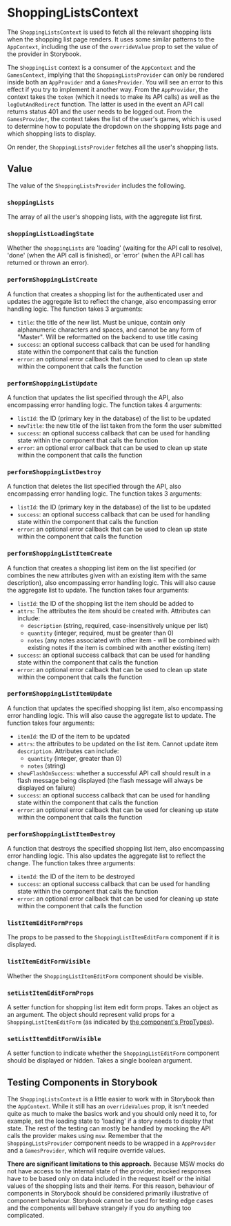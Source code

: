 # ShoppingListsContext

The `ShoppingListsContext` is used to fetch all the relevant shopping lists when the shopping list page renders. It uses some similar patterns to the `AppContext`, including the use of the `overrideValue` prop to set the value of the provider in Storybook.

The `ShoppingList` context is a consumer of the `AppContext` and the `GamesContext`, implying that the `ShoppingListsProvider` can only be rendered inside both an `AppProvider` and a `GamesProvider`. You will see an error to this effect if you try to implement it another way. From the `AppProvider`, the context takes the `token` (which it needs to make its API calls) as well as the `logOutAndRedirect` function. The latter is used in the event an API call returns status 401 and the user needs to be logged out. From the `GamesProvider`, the context takes the list of the user's games, which is used to determine how to populate the dropdown on the shopping lists page and which shopping lists to display.

On render, the `ShoppingListsProvider` fetches all the user's shopping lists. 

## Value

The value of the `ShoppingListsProvider` includes the following.

### `shoppingLists`

The array of all the user's shopping lists, with the aggregate list first.

### `shoppingListLoadingState`

Whether the `shoppingLists` are 'loading' (waiting for the API call to resolve), 'done' (when the API call is finished), or 'error' (when the API call has returned or thrown an error).

### `performShoppingListCreate`

A function that creates a shopping list for the authenticated user and updates the aggregate list to reflect the change, also encompassing error handling logic. The function takes 3 arguments:

* `title`: the title of the new list. Must be unique, contain only alphanumeric characters and spaces, and cannot be any form of "Master". Will be reformatted on the backend to use title casing
* `success`: an optional success callback that can be used for handling state within the component that calls the function
* `error`: an optional error callback that can be used to clean up state within the component that calls the function

### `performShoppingListUpdate`

A function that updates the list specified through the API, also encompassing error handling logic. The function takes 4 arguments:

* `listId`: the ID (primary key in the database) of the list to be updated
* `newTitle`: the new title of the list taken from the form the user submitted
* `success`: an optional success callback that can be used for handling state within the component that calls the function
* `error`: an optional error callback that can be used to clean up state within the component that calls the function

### `performShoppingListDestroy`

A function that deletes the list specified through the API, also encompassing error handling logic. The function takes 3 arguments:

* `listId`: the ID (primary key in the database) of the list to be updated
* `success`: an optional success callback that can be used for handling state within the component that calls the function
* `error`: an optional error callback that can be used to clean up state within the component that calls the function

### `performShoppingListItemCreate`

A function that creates a shopping list item on the list specified (or combines the new attributes given with an existing item with the same description), also encompassing error handling logic. This will also cause the aggregate list to update. The function takes four arguments:

* `listId`: the ID of the shopping list the item should be added to
* `attrs`: The attributes the item should be created with. Attributes can include:
  * `description` (string, required, case-insensitively unique per list)
  * `quantity` (integer, required, must be greater than 0)
  * `notes` (any notes associated with other item - will be combined with existing notes if the item is combined with another existing item)
* `success`: an optional success callback that can be used for handling state within the component that calls the function
* `error`: an optional error callback that can be used to clean up state within the component that calls the function

### `performShoppingListItemUpdate`

A function that updates the specified shopping list item, also encompassing error handling logic. This will also cause the aggregate list to update. The function takes four arguments:

* `itemId`: the ID of the item to be updated
* `attrs`: the attributes to be updated on the list item. Cannot update item `description`. Attributes can include:
  * `quantity` (integer, greater than 0)
  * `notes` (string)
* `showFlashOnSuccess`: whether a successful API call should result in a flash message being displayed (the flash message will always be displayed on failure)
* `success`: an optional success callback that can be used for handling state within the component that calls the function
* `error`: an optional error callback that can be used for cleaning up state within the component that calls the function

### `performShoppingListItemDestroy`

A function that destroys the specified shopping list item, also encompassing error handling logic. This also updates the aggregate list to reflect the change. The function takes three arguments:

* `itemId`: the ID of the item to be destroyed
* `success`: an optional success callback that can be used for handling state within the component that calls the function
* `error`: an optional error callback that can be used for cleaning up state within the component that calls the function

### `listItemEditFormProps`

The props to be passed to the `ShoppingListItemEditForm` component if it is displayed.

### `listItemEditFormVisible`

Whether the `ShoppingListItemEditForm` component should be visible.

### `setListItemEditFormProps`

A setter function for shopping list item edit form props. Takes an object as an argument. The object should represent valid props for a `ShoppingListItemEditForm` (as indicated by [the component's PropTypes](/src/components/shoppingListItemEditForm/shoppingListItemEditForm.js)).

### `setListItemEditFormVisible`

A setter function to indicate whether the `ShoppingListEditForm` component should be displayed or hidden. Takes a single boolean argument.

## Testing Components in Storybook

The `ShoppingListsContext` is a little easier to work with in Storybook than the `AppContext`. While it still has an `overrideValues` prop, it isn't needed quite as much to make the basics work and you should only need it to, for example, set the loading state to 'loading' if a story needs to display that state. The rest of the testing can mostly be handled by mocking the API calls the provider makes using `msw`. Remember that the `ShoppingListsProvider` component needs to be wrapped in a `AppProvider` and a `GamesProvider`, which will require override values.

**There are significant limitations to this approach.** Because MSW mocks do not have access to the internal state of the provider, mocked responses have to be based only on data included in the request itself or the initial values of the shopping lists and their items. For this reason, behaviour of components in Storybook should be considered primarily illustrative of component behaviour. Storybook cannot be used for testing edge cases and the components will behave strangely if you do anything too complicated.

